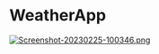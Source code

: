# WeatherApp
[![Screenshot-20230225-100346.png](https://i.postimg.cc/BvkxLTRB/Screenshot-20230225-100346.png)](https://postimg.cc/1g0gbqm8)
